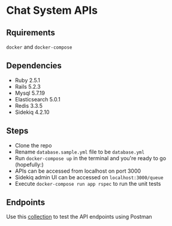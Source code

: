 # Chat System APIs

## Rquirements
`docker` and `docker-compose`

## Dependencies
- Ruby 2.5.1
- Rails 5.2.3
- Mysql 5.7.19
- Elasticsearch 5.0.1
- Redis 3.3.5
- Sidekiq 4.2.10

## Steps
- Clone the repo
- Rename `database.sample.yml` file to be `database.yml`
- Run `docker-compose up` in the terminal and you're ready to go (hopefully:)
- APIs can be accessed from localhost on port 3000
- Sidekiq admin UI can be accessed on `localhost:3000/queue`
- Execute `docker-compose run app rspec` to run the unit tests

## Endpoints
Use this [collection](https://www.getpostman.com/collections/cb1e1f24575fc7d46560) to test the API endpoints using Postman